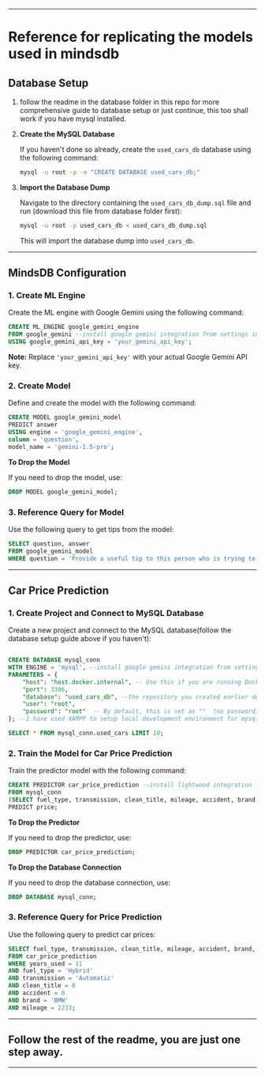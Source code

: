 
---
# Reference for replicating the models used in mindsdb

## Database Setup

1. follow the readme in the database folder in this repo for more comprehensive guide to database setup or just continue, this too shall work if you have mysql installed.

2. **Create the MySQL Database**

   If you haven't done so already, create the `used_cars_db` database using the following command:

   ```bash
   mysql -u root -p -e "CREATE DATABASE used_cars_db;"
   ```

3. **Import the Database Dump**

   Navigate to the directory containing the `used_cars_db_dump.sql` file and run (download this file from database folder first):

   ```bash
   mysql -u root -p used_cars_db < used_cars_db_dump.sql
   ```

   This will import the database dump into `used_cars_db`.

---

## MindsDB Configuration

### 1. **Create ML Engine**

   Create the ML engine with Google Gemini using the following command:

   ```sql
   CREATE ML_ENGINE google_gemini_engine
   FROM google_gemini --install google gemini integration from settings in mindsdb docker
   USING google_gemini_api_key = 'your_gemini_api_key';
   ```

   **Note:** Replace `'your_gemini_api_key'` with your actual Google Gemini API key.

### 2. **Create Model**

   Define and create the model with the following command:

   ```sql
   CREATE MODEL google_gemini_model
   PREDICT answer
   USING engine = 'google_gemini_engine',
   column = 'question',
   model_name = 'gemini-1.5-pro';
   ```

   **To Drop the Model**

   If you need to drop the model, use:

   ```sql
   DROP MODEL google_gemini_model;
   ```

### 3. **Reference Query for Model**

   Use the following query to get tips from the model:

   ```sql
   SELECT question, answer
   FROM google_gemini_model
   WHERE question = 'Provide a useful tip to this person who is trying to sell or perhaps buy a car with the following details {{}}, make it about 4 to 5 sentences long';
   ```

---

## Car Price Prediction

### 1. **Create Project and Connect to MySQL Database**

   Create a new project and connect to the MySQL database(follow the database setup guide above if you haven't):

   ```sql

   CREATE DATABASE mysql_conn
   WITH ENGINE = 'mysql', --install google gemini integration from settings in mindsdb docker
   PARAMETERS = {
       "host": "host.docker.internal", -- Use this if you are running Docker locally
       "port": 3306,
       "database": "used_cars_db", --the repository you created earlier during database setup
       "user": "root",
       "password": "root"  -- By default, this is set as ""  (no password)
   }; --I have used XAMPP to setup local development environment for mysql

   SELECT * FROM mysql_conn.used_cars LIMIT 10;
   ```

### 2. **Train the Model for Car Price Prediction**

   Train the predictor model with the following command:

   ```sql
   CREATE PREDICTOR car_price_prediction --install lightwood integration from settings in mindsdb
   FROM mysql_conn
   (SELECT fuel_type, transmission, clean_title, mileage, accident, brand, years_used, price FROM used_cars LIMIT 4009)
   PREDICT price;
   ```

   **To Drop the Predictor**

   If you need to drop the predictor, use:

   ```sql
   DROP PREDICTOR car_price_prediction;
   ```

   **To Drop the Database Connection**

   If you need to drop the database connection, use:

   ```sql
   DROP DATABASE mysql_conn;
   ```

### 3. **Reference Query for Price Prediction**

   Use the following query to predict car prices:

   ```sql
   SELECT fuel_type, transmission, clean_title, mileage, accident, brand, price
   FROM car_price_prediction
   WHERE years_used = 11
   AND fuel_type = 'Hybrid'
   AND transmission = 'Automatic'
   AND clean_title = 0
   AND accident = 0
   AND brand = 'BMW'
   AND mileage = 2233;
   ```

---

## Follow the rest of the readme, you are just one step away.
---
